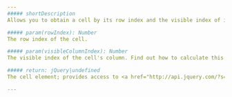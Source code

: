 ```yaml
---
##### shortDescription
Allows you to obtain a cell by its row index and the visible index of its column.

##### param(rowIndex): Number
The row index of the cell.

##### param(visibleColumnIndex): Number
The visible index of the cell's column. Find out how to calculate this index in the <a href="/Documentation/16_2/Guide/Widgets/DataGrid/Visual_Elements/#Grid_Columns/Calculating_the_Column_Index">Calculating the Column Index</a> topic.

##### return: jQuery|undefined
The cell element; provides access to <a href="http://api.jquery.com/?s=element">element-related jQuery operations</a>.

---
```

